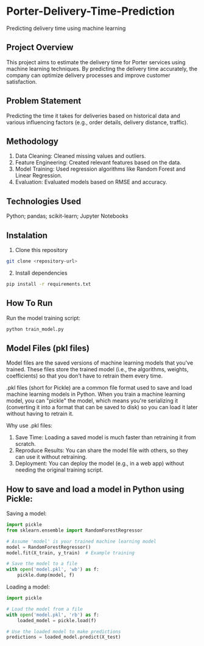 # Porter-Delivery-Time-Prediction
Predicting delivery time using machine learning

## Project Overview
This project aims to estimate the delivery time for Porter services using machine learning techniques. By predicting the delivery time accurately, the company can optimize delivery processes and improve customer satisfaction.

## Problem Statement
Predicting the time it takes for deliveries based on historical data and various influencing factors (e.g., order details, delivery distance, traffic).

## Methodology
  1. Data Cleaning: Cleaned missing values and outliers.
  2. Feature Engineering: Created relevant features based on the data.
  3. Model Training: Used regression algorithms like Random Forest and Linear Regression.
  4. Evaluation: Evaluated models based on RMSE and accuracy.

## Technologies Used
Python; pandas; scikit-learn; Jupyter Notebooks

## Instalation
1. Clone this repository
```bash
git clone <repository-url>
```   
2. Install dependencies
```bash
pip install -r requirements.txt
```

## How To Run
Run the model training script:
```bash
python train_model.py
```
  
## Model Files (pkl files)
Model files are the saved versions of machine learning models that you've trained. These files store the trained model (i.e., the algorithms, weights, coefficients) so that you don’t have to retrain them every time.

.pkl files (short for Pickle) are a common file format used to save and load machine learning models in Python. When you train a machine learning model, you can "pickle" the model, which means you're serializing it (converting it into a format that can be saved to disk) so you can load it later without having to retrain it.

Why use .pkl files:
1. Save Time: Loading a saved model is much faster than retraining it from scratch.
2. Reproduce Results: You can share the model file with others, so they can use it without retraining.
3. Deployment: You can deploy the model (e.g., in a web app) without needing the original training script.

## How to save and load a model in Python using Pickle:
Saving a model:
```python
import pickle
from sklearn.ensemble import RandomForestRegressor

# Assume 'model' is your trained machine learning model
model = RandomForestRegressor()
model.fit(X_train, y_train)  # Example training

# Save the model to a file
with open('model.pkl', 'wb') as f:
    pickle.dump(model, f)
```

Loading a model:
```python
import pickle

# Load the model from a file
with open('model.pkl', 'rb') as f:
    loaded_model = pickle.load(f)

# Use the loaded model to make predictions
predictions = loaded_model.predict(X_test)
```
